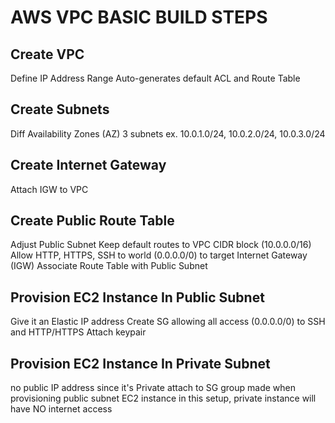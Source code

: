 # AWS VPC BASIC BUILD STEPS

## Create VPC
Define IP Address Range
Auto-generates default ACL and Route Table

## Create Subnets
Diff Availability Zones (AZ)
3 subnets ex. 10.0.1.0/24, 10.0.2.0/24, 10.0.3.0/24

## Create Internet Gateway
Attach IGW to VPC

## Create Public Route Table
Adjust Public Subnet
Keep default routes to VPC CIDR block (10.0.0.0/16)
Allow HTTP, HTTPS, SSH to world (0.0.0.0/0) to target Internet Gateway (IGW)
Associate Route Table with Public Subnet

## Provision EC2 Instance In Public Subnet
Give it an Elastic IP address
Create SG allowing all access (0.0.0.0/0) to SSH and HTTP/HTTPS
Attach keypair

## Provision EC2 Instance In Private Subnet
no public IP address since it's Private
attach to SG group made when provisioning public subnet EC2 instance
in this setup, private instance will have NO internet access
